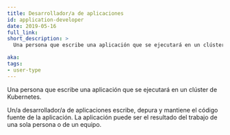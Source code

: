 ```yaml
---
title: Desarrollador/a de aplicaciones
id: application-developer
date: 2019-05-16
full_link: 
short_description: >
  Una persona que escribe una aplicación que se ejecutará en un clúster de Kubernetes.

aka: 
tags:
- user-type
---
```

  Una persona que escribe una aplicación que se ejecutará en un clúster de Kubernetes.

<!--more--> 

Un/a desarrollador/a de aplicaciones escribe, depura y mantiene el código fuente de la aplicación. La aplicación puede ser el resultado del trabajo de una sola persona o de un equipo.

